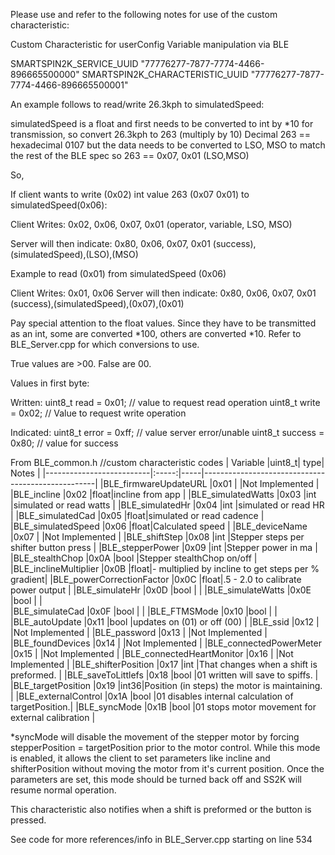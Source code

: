 Please use and refer to the following notes for use of the custom characteristic:

Custom Characteristic for userConfig Variable manipulation via BLE

SMARTSPIN2K_SERVICE_UUID        "77776277-7877-7774-4466-896665500000"
SMARTSPIN2K_CHARACTERISTIC_UUID "77776277-7877-7774-4466-896665500001"

An example follows to read/write 26.3kph to simulatedSpeed:

simulatedSpeed is a float and first needs to be converted to int by *10 for transmission, so convert 26.3kph to 263 (multiply by 10)
Decimal 263 == hexadecimal 0107 but the data needs to be converted to LSO, MSO to match the rest of the BLE spec so 263 == 0x07, 0x01 (LSO,MSO)

So,

If client wants to write (0x02) int value 263 (0x07 0x01) to simulatedSpeed(0x06):

Client Writes:
0x02, 0x06, 0x07, 0x01
(operator, variable, LSO, MSO)

Server will then indicate:
0x80, 0x06, 0x07, 0x01 
(success),(simulatedSpeed),(LSO),(MSO)

Example to read (0x01) from simulatedSpeed (0x06)

Client Writes:
0x01, 0x06
Server will then indicate:
0x80, 0x06, 0x07, 0x01 
(success),(simulatedSpeed),(0x07),(0x01)

Pay special attention to the float values. Since they have to be transmitted as an int, some are converted *100, others are converted *10.
Refer to BLE_Server.cpp for which conversions to use.

True values are >00. False are 00.

Values in first byte:

Written:
  uint8_t read        = 0x01;  // value to request read operation
  uint8_t write       = 0x02;  // Value to request write operation
  
Indicated:
  uint8_t error       = 0xff;  // value server error/unable
  uint8_t success     = 0x80;  // value for success

From BLE_common.h
//custom characteristic codes
| Variable                 |uint8_t| type| Notes                                             |
|--------------------------|:-----:|-----|---------------------------------------------------|
|BLE_firmwareUpdateURL     |0x01   |     |Not Implemented                                    |
|BLE_incline               |0x02   |float|incline from app                                   |
|BLE_simulatedWatts        |0x03   |int  |simulated or read watts                            |
|BLE_simulatedHr           |0x04   |int  |simulated or read HR                               |
|BLE_simulatedCad          |0x05   |float|simulated or read cadence                          |
|BLE_simulatedSpeed        |0x06   |float|Calculated speed                                   |
|BLE_deviceName            |0x07   |     |Not Implemented                                    |
|BLE_shiftStep             |0x08   |int  |Stepper steps per shifter button press             |
|BLE_stepperPower          |0x09   |int  |Stepper power in ma                                |
|BLE_stealthChop           |0x0A   |bool |Stepper stealthChop on/off                         |
|BLE_inclineMultiplier     |0x0B   |float|- multiplied by incline to get steps per % gradient|
|BLE_powerCorrectionFactor |0x0C   |float|.5 - 2.0 to calibrate power output                 |
|BLE_simulateHr            |0x0D   |bool |                                                   |
|BLE_simulateWatts         |0x0E   |bool |                                                   |    
|BLE_simulateCad           |0x0F   |bool |                                                   |
|BLE_FTMSMode               |0x10   |bool |                                                   |
|BLE_autoUpdate            |0x11   |bool |updates on (01) or off (00)                        |
|BLE_ssid                  |0x12   |     |Not Implemented                                    |
|BLE_password              |0x13   |     |Not Implemented                                    |
|BLE_foundDevices          |0x14   |     |Not Implemented                                    |
|BLE_connectedPowerMeter   |0x15   |     |Not Implemented                                    |
|BLE_connectedHeartMonitor |0x16   |     |Not Implemented                                    |
|BLE_shifterPosition       |0x17   |int  |That changes when a shift is preformed.            |
|BLE_saveToLittlefs          |0x18   |bool |01 written will save to spiffs.                    |
|BLE_targetPosition        |0x19   |int36|Position (in steps) the motor is maintaining.      |
|BLE_externalControl       |0x1A   |bool |01 disables internal calculation of targetPosition.|
|BLE_syncMode              |0x1B   |bool |01 stops motor movement for external calibration   |

*syncMode will disable the movement of the stepper motor by forcing stepperPosition = targetPosition prior to the motor control. While this mode is enabled, it allows the client to set parameters like incline and shifterPosition without moving the motor from it's current position. Once the parameters are set, this mode should be turned back off and SS2K will resume normal operation.


This characteristic also notifies when a shift is preformed or the button is pressed. 

See code for more references/info in BLE_Server.cpp starting on line 534